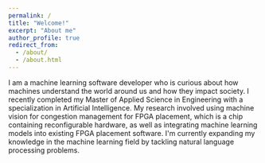 ```yaml
---
permalink: /
title: "Welcome!"
excerpt: "About me"
author_profile: true
redirect_from: 
  - /about/
  - /about.html
---
```


I am a machine learning software developer who is curious about how machines understand the world around us and how they impact society. I recently completed 
my Master of Applied Science in Engineering with a specialization in Artificial Intelligence. My research involved using machine vision for congestion management
for FPGA placement, which is a chip containing reconfigurable hardware, as well as integrating machine learning models into existing FPGA placement software. I'm
currently expanding my knowledge in the machine learning field by tackling natural language processing problems.


